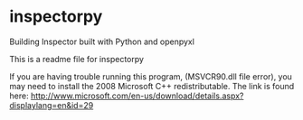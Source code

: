 # inspectorpy
Building Inspector built with Python and openpyxl

This is a readme file for inspectorpy

If you are having trouble running this program, (MSVCR90.dll file error), you may need to install the 2008 Microsoft C++ redistributable.
The link is found here:  http://www.microsoft.com/en-us/download/details.aspx?displaylang=en&id=29
